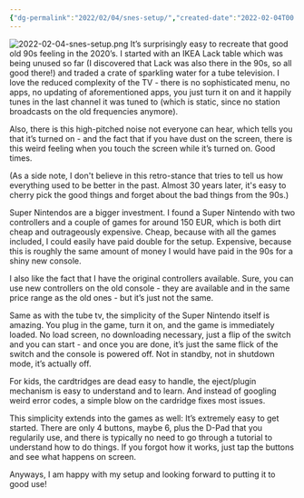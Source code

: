 ```yaml
---
{"dg-permalink":"2022/02/04/snes-setup/","created-date":"2022-02-04T00:00:00","dg-home":false,"dg-pinned":false,"dg-home-link":false,"dg-publish":true,"excerpt":"This is what my new little 90s corner looks like.","disabled rules":["header-increment","yaml-title","yaml-title-alias","file-name-heading"],"title":"My Super Nintendo Setup","aliases":["My Super Nintendo Setup"],"linter-yaml-title-alias":"My Super Nintendo Setup","updated-date":"2025-05-05T17:44:21","tags":["dgarticle","SuperNintendo"],"dg-path":"2022-02-04-snes-setup.md","permalink":"/2022/02/04/snes-setup/","dgPassFrontmatter":true}
---
```



![2022-02-04-snes-setup.png](/img/user/attachments/2022-02-04-snes-setup.png)
It’s surprisingly easy to recreate that good old 90s feeling in the 2020’s. I started with an IKEA Lack table which was being unused so far (I discovered that Lack was also there in the 90s, so all good there!) and traded a crate of sparkling water for a tube television. I love the reduced complexity of the TV - there is no sophisticated menu, no apps, no updating of aforementioned apps, you just turn it on and it happily tunes in the last channel it was tuned to (which is static, since no station broadcasts on the old frequencies anymore).

Also, there is this high-pitched noise not everyone can hear, which tells you that it’s turned on - and the fact that if you have dust on the screen, there is this weird feeling when you touch the screen while it’s turned on. Good times.

(As a side note, I don't believe in this retro-stance that tries to tell us how everything used to be better in the past. Almost 30 years later, it's easy to cherry pick the good things and forget about the bad things from the 90s.)

Super Nintendos are a bigger investment. I found a Super Nintendo with two controllers and a couple of games for around 150 EUR, which is both dirt cheap and outrageously expensive. Cheap, because with all the games included, I could easily have paid double for the setup. Expensive, because this is roughly the same amount of money I would have paid in the 90s for a shiny new console.

I also like the fact that I have the original controllers available. Sure, you can use new controllers on the old console - they are available and in the same price range as the old ones - but it’s just not the same.

Same as with the tube tv, the simplicity of the Super Nintendo itself is amazing. You plug in the game, turn it on, and the game is immediately loaded. No load screen, no downloading necessary, just a flip of the switch and you can start - and once you are done, it’s just the same flick of the switch and the console is powered off. Not in standby, not in shutdown mode, it’s actually off.

For kids, the cardtridges are dead easy to handle, the eject/plugin mechanism is easy to understand and to learn. And instead of googling weird error codes, a simple blow on the cardridge fixes most issues.

This simplicity extends into the games as well: It’s extremely easy to get started. There are only 4 buttons, maybe 6, plus the D-Pad that you regularily use, and there is typically no need to go through a tutorial to understand how to do things. If you forgot how it works, just tap the buttons and see what happens on screen.

Anyways, I am happy with my setup and looking forward to putting it to good use!

